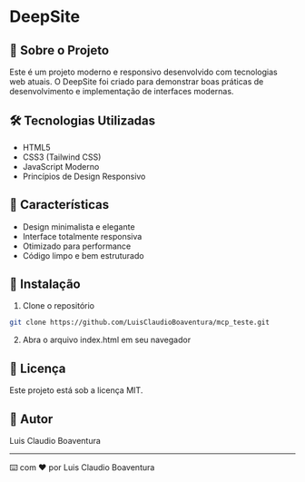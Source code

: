 # DeepSite

## 🚀 Sobre o Projeto

Este é um projeto moderno e responsivo desenvolvido com tecnologias web atuais. O DeepSite foi criado para demonstrar boas práticas de desenvolvimento e implementação de interfaces modernas.

## 🛠️ Tecnologias Utilizadas

- HTML5
- CSS3 (Tailwind CSS)
- JavaScript Moderno
- Princípios de Design Responsivo

## 🎨 Características

- Design minimalista e elegante
- Interface totalmente responsiva
- Otimizado para performance
- Código limpo e bem estruturado

## 🔧 Instalação

1. Clone o repositório
```bash
git clone https://github.com/LuisClaudioBoaventura/mcp_teste.git
```
2. Abra o arquivo index.html em seu navegador

## 📝 Licença

Este projeto está sob a licença MIT.

## 👤 Autor

Luis Claudio Boaventura

---
⌨️ com ❤️ por Luis Claudio Boaventura 